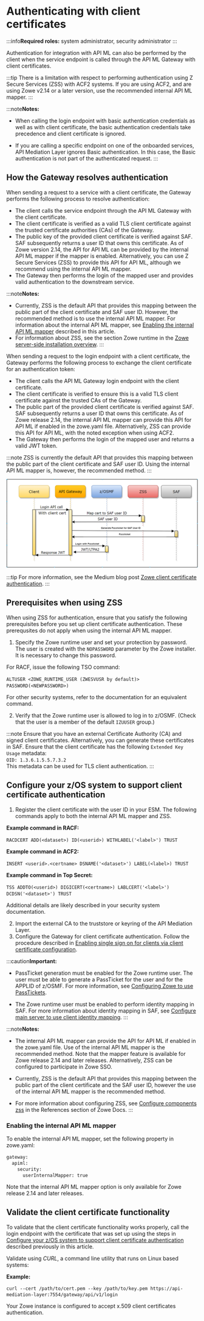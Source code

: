 # Authenticating with client certificates

:::info**Required roles:** system administrator, security administrator
:::

Authentication for integration with API ML can also be performed by the client when the service endpoint is called through the API ML Gateway with client certificates. 

:::tip
There is a limitation with respect to performing authentication using Z Secure Services (ZSS) with ACF2 systems. If you are using ACF2, and are using Zowe v2.14 or a later version, use the recommended internal API ML mapper.
:::

:::note**Notes:**
* When calling the login endpoint with basic authentication credentials as well as with client certificate, the basic authentication credentials take precedence and client certificate is ignored. 

* If you are calling a specific endpoint on one of the onboarded services, API Mediation Layer ignores Basic authentication. In this case, the Basic authentication is not part of the authenticated request.
:::

## How the Gateway resolves authentication 

When sending a request to a service with a client certificate, the Gateway performs the following process to resolve authentication:

* The client calls the service endpoint through the API ML Gateway with the client certificate.
* The client certificate is verified as a valid TLS client certificate against the trusted certificate authorities (CAs) of the Gateway.
* The public key of the provided client certificate is verified against SAF. SAF subsequently returns a user ID that owns this certificate. As of Zowe version 2.14, the API for API ML can be provided by the internal API ML mapper if the mapper is enabled. Alternatively, you can use Z Secure Services (ZSS) to provide this API for API ML, although we recommend using the internal API ML mapper.
* The Gateway then performs the login of the mapped user and provides valid authentication to the downstream service. 

:::note**Notes:**
* Currently, ZSS is the default API that provides this mapping between the public part of the client certificate and SAF user ID. However, the recommended method is to use the internal API ML mapper. For information about the internal API ML mapper, see [Enabling the internal API ML mapper](#enabling-the-internal-api-ml-mapper) described in this article.
* For information about ZSS, see the section Zowe runtime in the [Zowe server-side installation overview](./install-zos).
:::

When sending a request to the login endpoint with a client certificate, the Gateway performs the following process to exchange the client certificate for an authentication token:

* The client calls the API ML Gateway login endpoint with the client certificate.
* The client certificate is verified to ensure this is a valid TLS client certificate against the trusted CAs of the Gateway.
* The public part of the provided client certificate is verified against SAF. SAF subsequently returns a user ID that owns this certificate. As of Zowe release 2.14, the internal API ML mapper can provide this API for API ML if enabled in the zowe.yaml file. Alternatively, ZSS can provide this API for API ML, with the noted exception when using ACF2.
* The Gateway then performs the login of the mapped user and returns a valid JWT token.

:::note
ZSS is currently the default API that provides this mapping between the public part of the client certificate and SAF user ID. Using the internal API ML mapper is, however, the recommended method. 
:::

![Zowe client certificate authentication diagram](../images/api-mediation/zowe-client-cert-auth.png)

:::tip
For more information, see the Medium blog post [Zowe client certificate authentication](https://medium.com/zowe/zowe-client-certificate-authentication-5f1c7d4d579).
:::

## Prerequisites when using ZSS

When using ZSS for authentication, ensure that you satisfy the following prerequisites before you set up client certificate authentication. These prerequsites do not apply when using the internal API ML mapper.

1. Specify the Zowe runtime user and set your protection by password. The user is created with the `NOPASSWORD` parameter by the Zowe installer. It is necessary to change this password. 

For RACF, issue the following TSO command:  

`ALTUSER <ZOWE_RUNTIME_USER (ZWESVUSR by default)> PASSWORD(<NEWPASSWORD>)`  

For other security systems, refer to the documentation for an equivalent command.

2. Verify that the Zowe runtime user is allowed to log in to z/OSMF. (Check that the user is a member of the default `IZUUSER` group.)

:::note
Ensure that you have an external Certificate Authority (CA) and signed client certificates. Alternatively, you can generate these certificates in SAF. 
Ensure that the client certificate has the following `Extended Key Usage` metadata:  
`OID: 1.3.6.1.5.5.7.3.2`  
This metadata can be used for TLS client authentication.
:::

## Configure your z/OS system to support client certificate authentication

1. Register the client certificate with the user ID in your ESM. The following commands apply to both the internal API ML mapper and ZSS.

**Example command in RACF:**  

`RACDCERT ADD(<dataset>) ID(<userid>) WITHLABEL('<label>') TRUST` 

**Example command in ACF2:** 

`INSERT <userid>.<certname> DSNAME('<dataset>') LABEL(<label>) TRUST`

**Example command in Top Secret:** 

`TSS ADDTO(<userid>) DIGICERT(<certname>) LABLCERT('<label>') DCDSN('<dataset>') TRUST`

Additional details are likely described in your security system documentation.

2. Import the external CA to the truststore or keyring of the API Mediation Layer.
3. Configure the Gateway for client certificate authentication. Follow the procedure described in [Enabling single sign on for clients via client certificate configuration](./api-mediation/configuration-client-certificates).

:::caution**Important:**
* PassTicket generation must be enabled for the Zowe runtime user. The user must be able to generate a PassTicket for the user and for the APPLID of z/OSMF. For more information, see [Configuring Zowe to use PassTickets](./api-mediation/configuration-extender-passtickets/#configuring-zowe-to-use-passtickets).

* The Zowe runtime user must be enabled to perform identity mapping in SAF. For more information about identity mapping in SAF, see [Configure main server to use client identity mapping](./configure-zos-system/#configure-main-zowe-server-to-use-client-certificate-identity-mapping).
:::

:::note**Notes:**
* The internal API ML mapper can provide the API for API ML if enabled in the zowe.yaml file. Use of the internal API ML mapper is the recommended method. Note that the mapper feature is available for Zowe release 2.14 and later releases. Alternatively, ZSS can be configured to participate in Zowe SSO. 

* Currently, ZSS is the default API that provides this mapping between the public part of the client certificate and the SAF user ID, however the use of the internal API ML mapper is the recommended method.  

* For more information about configuring ZSS, see [Configure components zss](../appendix/zowe-yaml-configuration/#configure-component-zss) in the References section of Zowe Docs.
:::

### Enabling the internal API ML mapper

To enable the internal API ML mapper, set the following property in zowe.yaml:
```
gateway:  
  apiml:  
    security:  
      userInternalMapper: true 
```
Note that the internal API ML mapper option is only available for Zowe release 2.14 and later releases. 


## Validate the client certificate functionality

To validate that the client certificate functionality works properly, call the login endpoint with the certificate that was set up using the steps in [Configure your z/OS system to support client certificate authentication](#configure-your-zos-system-to-support-client-certificate-authentication) described previously in this article. 

Validate using _CURL_, a command line utility that runs on Linux based systems:

**Example:**
```
curl --cert /path/to/cert.pem --key /path/to/key.pem https://api-mediation-layer:7554/gateway/api/v1/login
```
Your Zowe instance is configured to accept x.509 client certificates authentication.

